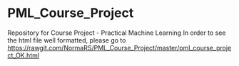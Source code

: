 # PML_Course_Project
Repository for Course Project - Practical Machine Learning
In order to see the html file well formatted, please go to
https://rawgit.com/NormaRS/PML_Course_Project/master/pml_course_project_OK.html


